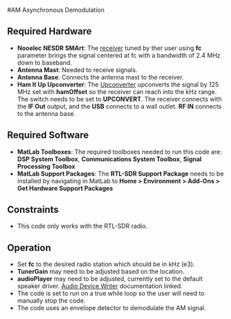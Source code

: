 #AM Asynchronous Demodulation
## Required Hardware
- **Nooelec NESDR SMArt**: The [receiver](https://www.amazon.com/gp/product/B01GDN1T4S/ref=ppx_yo_dt_b_asin_title_o00_s00?ie=UTF8&psc=1) tuned by ther user using **fc** parameter brings the signal 
centered at fc with a bandwidth of 2.4 MHz down to baseband.
- **Antenna Mast**: Needed to receive signals.
- **Antenna Base**: Connects the antenna mast to the receiver.
- **Ham It Up Upconverter**: The [Upconverter](https://www.amazon.com/Ham-Up-Plus-Upconverter-Enclosure/dp/B076CYK8XZ/ref=sr_1_1_sspa?dchild=1&keywords=nooelec+ham+it+up+converter&qid=1627885534&s=electronics&sr=1-1-spons&psc=1&spLa=ZW5jcnlwdGVkUXVhbGlmaWVyPUExODdSQzk2MExTQVFLJmVuY3J5cHRlZElkPUEwNzc1NzA4SVpCS0lHQVFORThWJmVuY3J5cHRlZEFkSWQ9QTA1Mjc4MDUyT0RUUUVWRFMyOFE0JndpZGdldE5hbWU9c3BfYXRmJmFjdGlvbj1jbGlja1JlZGlyZWN0JmRvTm90TG9nQ2xpY2s9dHJ1ZQ==)
upconverts the signal by 125 MHz set with **hamOffset** so the receiver can reach into the kHz range. The switch needs to be set
to **UPCONVERT**. The receiver connects with the **IF Out** output, and the **USB** connects to a wall outlet. **RF IN** connects to the antenna base.

## Required Software
- **MatLab Toolboxes**: The required toolboxes needed to run this code are: **DSP System Toolbox**, 
**Communications System Toolbox**, **Signal Processing Toolbox**
- **MatLab Support Packages**: The **RTL-SDR Support Package** needs to be installed by navigating in MatLab to 
**Home > Environment > Add-Ons > Get Hardware Support Packages**

## Constraints
- This code only works with the RTL-SDR radio.

## Operation
- Set **fc** to the desired radio station which should be in kHz (e3).
- **TunerGain** may need to be adjusted based on the location.
- **audioPlayer** may need to be adjusted, currently set to the default speaker driver. [Audio Device Writer](https://www.mathworks.com/help/dsp/ref/audiodevicewriter-system-object.html) documentation linked.
- The code is set to run on a true while loop so the user will need to manually stop the code.
- The code uses an envelope detector to demodulate the AM signal.
